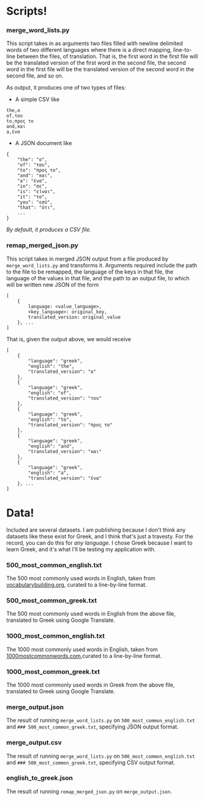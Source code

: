 # Scripts!

### merge_word_lists.py

This script takes in as arguments two files filled with newline delimited words of two different languages where there is a direct
mapping, line-to-line between the files, of translation. That is, the first word in the first file will be the translated version of
the first word in the second file, the second word in the first file will be the translated version of the second word in the second
file, and so on.

As output, it produces one of two types of files:

- A simple CSV like

```
the,ο
of,του
to,προς το
and,και
a,ένα
```

- A JSON document like

```
{
    "the": "ο",
    "of": "του",
    "to": "προς το",
    "and": "και",
    "a": "ένα",
    "in": "σε",
    "is": "είναι",
    "it": "το",
    "you": "εσύ",
    "that": "ότι",
    ...
}
```

*By default, it produces a CSV file.*

### remap_merged_json.py

This script takes in merged JSON output from  a file produced by `merge_word_lists.py` and transforms it. Arguments required include the path to
the file to be remapped, the language of the keys in that file, the language of the values in that file, and the path to an output file, to which will
be written new JSON of the form

```
[
    {
        language: <value_language>,
        <key_language>: original_key,
        translated_version: original_value
    }, ...
]
```

That is, given the output above, we would receive

```
[
    {
        "language": "greek",
        "english": "the",
        "translated_version": "ο"
    },
    {
        "language": "greek",
        "english": "of",
        "translated_version": "του"
    },
    {
        "language": "greek",
        "english": "to",
        "translated_version": "προς το"
    },
    {
        "language": "greek",
        "english": "and",
        "translated_version": "και"
    },
    {
        "language": "greek",
        "english": "a",
        "translated_version": "ένα"
    }, ...
]
```

# Data!

Included are several datasets. I am publishing because I don't think any datasets like these exist for Greek, and I think that's just a travesty. For the record, you can do this for _any language_. I chose Greek because I want to learn Greek, and it's what I'll be testing my application with.

### 500_most_common_english.txt

The 500 most commonly used words in English, taken from [vocabularybuilding.org](http://www.vocabularybuilding.org/500-most-commonly-used-english-words.html), curated to a line-by-line format.

### 500_most_common_greek.txt

The 500 most commonly used words in English from the above file, translated to Greek using Google Translate.

### 1000_most_common_english.txt

The 1000 most commonly used words in English, taken from [1000mostcommonwords.com](https://1000mostcommonwords.com/1000-most-common-english-words/),curated to a line-by-line format.

### 1000_most_common_greek.txt

The 1000 most commonly used words in Greek from the above file, translated to Greek using Google Translate.

### merge_output.json

The result of running `merge_word_lists.py` on `500_most_common_english.txt` and `### 500_most_common_greek.txt`, specifying JSON output format.

### merge_output.csv

The result of running `merge_word_lists.py` on `500_most_common_english.txt` and `### 500_most_common_greek.txt`, specifying CSV output format.

### english_to_greek.json

The result of running `remap_merged_json.py` on `merge_output.json`.